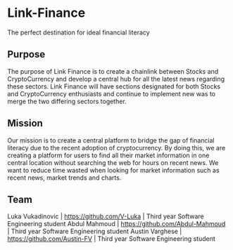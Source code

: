 # Link-Finance
The perfect destination for ideal financial literacy

## Purpose
The purpose of Link Finance is to create a chainlink between Stocks and CryptoCurrency and develop a central hub for all the latest news regarding these sectors. Link Finance will have sections designated for both Stocks and CryptoCurrency enthusiasts and continue to implement new was to merge the two differing sectors together.

## Mission
Our mission is to create a central platform to bridge the gap of financial literacy due to the recent adoption of cryptocurrency. By doing this, we are creating a platform for users to find all their market information in one central location without searching the web for hours on recent news. We want to reduce time wasted when looking for market information such as recent news, market trends and charts.

## Team
Luka Vukadinovic | https://github.com/V-Luka | Third year Software Engineering student
Abdul Mahmoud | https://github.com/Abdul-Mahmoud | Third year Software Engineering student
Austin Varghese | https://github.com/Austin-FV | Third year Software Engineering student
